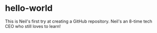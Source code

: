# hello-world
This is Neil's first try at creating a GitHub repository. Neil's an 8-time tech CEO who still loves to learn!

